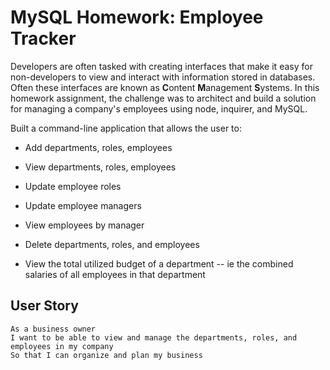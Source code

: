 # MySQL Homework: Employee Tracker

Developers are often tasked with creating interfaces that make it easy for non-developers to view and interact with information stored in databases. Often these interfaces are known as **C**ontent **M**anagement **S**ystems. In this homework assignment, the challenge was to architect and build a solution for managing a company's employees using node, inquirer, and MySQL.

Built a command-line application that allows the user to:

  * Add departments, roles, employees

  * View departments, roles, employees

  * Update employee roles

  * Update employee managers

  * View employees by manager

  * Delete departments, roles, and employees

  * View the total utilized budget of a department -- ie the combined salaries of all employees in that department


## User Story
```
As a business owner
I want to be able to view and manage the departments, roles, and employees in my company
So that I can organize and plan my business
```

